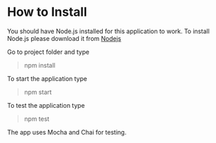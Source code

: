 # How to Install 

You should have Node.js installed for this application to work. 
To install Node.js please download it from [Nodejs](https://nodejs.org/)

Go to project folder and type
> npm install 

To start the application type
>npm start

To test the application type
>npm test

The app uses Mocha and Chai for testing. 
